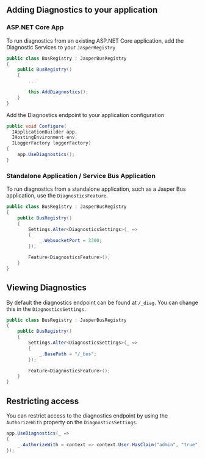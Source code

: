 <!--title: Jasper Diagnostics-->

## Adding Diagnostics to your application

### ASP.NET Core App

To run diagnostics from an existing ASP.NET Core application, add the Diagnostic Services to your `JasperRegistry`

```csharp
public class BusRegistry : JasperBusRegistry
{
    public BusRegistry()
    {
        ...

        this.AddDiagnostics();
    }
}
```

Add the Diagnostics endpoint to your application configuration

```csharp
public void Configure(
  IApplicationBuilder app,
  IHostingEnvironment env,
  ILoggerFactory loggerFactory)
{
    app.UseDiagnostics();
}
```

### Standalone Application / Service Bus Application

To run diagnostics from a standalone application, such as a Jasper Bus application, use the `DiagnosticsFeature`.

```csharp
public class BusRegistry : JasperBusRegistry
{
    public BusRegistry()
    {
        Settings.Alter<DiagnosticsSettings>(_ =>
        {
            _.WebsocketPort = 3300;
        });

        Feature<DiagnosticsFeature>();
    }
}
```

## Viewing Diagnostics

By default the diagnostics endpoint can be found at `/_diag`.  You can change this in the `DiagnosticsSettings`.

```csharp
public class BusRegistry : JasperBusRegistry
{
    public BusRegistry()
    {
        Settings.Alter<DiagnosticsSettings>(_ =>
        {
            _.BasePath = "/_bus";
        });

        Feature<DiagnosticsFeature>();
    }
}
```

## Restricting access

You can restrict access to the diagnostics endpoint by using the `AuthorizeWith` property on the `DiagnosticsSettings`.

```csharp
app.UseDiagnostics(_ =>
{
    _.AuthorizeWith = context => context.User.HasClaim("admin", "true");
});
```
